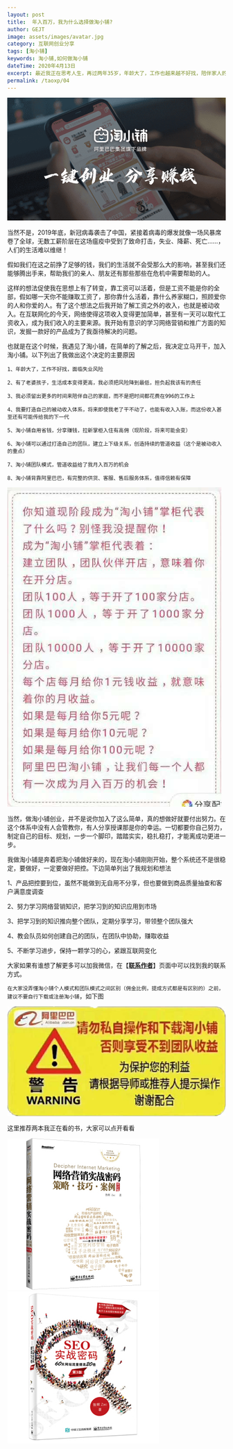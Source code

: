 ```yaml
---
layout: post
title:  年入百万，我为什么选择做淘小铺?
author: GEJT
image: assets/images/avatar.jpg
category: 互联网创业分享
tags: [淘小铺]
keywords: 淘小铺,如何做淘小铺
dateTime: 2020年4月13日
excerpt: 最近我正在思考人生，再过两年35岁，年龄大了，工作也越来越不好找，陪伴家人的时间也越来越少，感觉自己的人生很是失败！我要做出改变，以前老一辈灌输给我们的思想好好上学，等毕业了找个好工作，然后呢？你的人生就这样了？一直工作到老？
permalink: /taoxp/04
---
```


<a href="https://market.m.taobao.com/apps/abs/10/574/52psv?psId=2344150&spm=a21bo.2017.201855.1.5af911d9HL9mev" target="_blank"><img src="/img/taoxp.png"/></a>

当然不是，2019年底，新冠病毒袭击了中国，紧接着病毒的爆发就像一场风暴席卷了全球，无数工薪阶层在这场瘟疫中受到了致命打击，失业、降薪、死亡……，人们的生活难以维继！

假如我们在这之前挣了足够的钱，我们的生活就不会受那么大的影响，甚至我们还能够腾出手来，帮助我们的亲人、朋友还有那些那些在危机中需要帮助的人。

这样的想法促使我在思想上有了转变，靠工资可以活着，但是工资不能是你的全部，假如哪一天你不能赚取工资了，那你靠什么活着，靠什么养家糊口，照顾爱你的人和你爱的人。有了这个想法之后我开始了解工资之外的收入，也就是被动收入。在互联网化的今天，网络使得这项收入变得更加简单，甚至有一天可以取代工资收入，成为我们收入的主要来源。我开始有意识的学习网络营销和推广方面的知识，发掘一款好的产品成为了我亟待解决的问题。

也就是在这个时候，我遇见了淘小铺，在简单的了解之后，我决定立马开干，加入淘小铺。以下列出了我做出这个决定的主要原因

`1、年龄大了，工作不好找，面临失业风险`

`2、有了老婆孩子，生活成本变得更高，我必须把风险降到最低，担负起我该有的责任`

`3、我必须留出更多的时间来陪伴自己的家庭，而不是把时间都花费在996的工作上`

`4、我要打造自己的被动收入体系，将来即使我老了干不动了，也能有收入入账，而这份收入甚至还有可能传给我的下一代`

`5、淘小铺自用省钱，分享赚钱，拉新掌柜入住有高佣（现阶段，将来可能会变）`

`6、淘小铺可以通过打造自己的团队，建立上下级关系，创造持续的管道收益（这个是被动收入的重点）`

`7、淘小铺团队模式，管道收益给了我月入百万的机会`

`8、淘小铺背靠阿里巴巴，有完整的供货、客服、售后服务体系，值得信赖有保障`

![](/img/taoxp-fl.jpg)

当然，做淘小铺创业，并不是说你加入了这么简单，真的想做好就要付出努力。在这个体系中没有人会管教你，有人分享授课那是你的幸运。一切都要你自己努力，制定自己的目标、规划，一步一个脚印，踏踏实实，稳扎稳打，才能离成功更进一步。

我做淘小铺是奔着把淘小铺做好来的，现在淘小铺刚刚开始，整个系统还不是很稳定，要做好，一定要做好把控。下边简单列出了我规划和想法

1、产品把控要到位，虽然不能做到无自用不分享，但也要做到商品质量抽查和客户满意度调查

2、努力学习网络营销知识，把学习到的知识应用到市场

3、把学习到的知识推向整个团队，定期分享学习，带领整个团队强大

4、教会队员如何创建自己的团队，在团队中协助，赚取收益

5、不断学习进步，保持一颗学习的心，紧跟互联网变化


大家如果有谁想了解更多可以加我微信，在【**[联系作者](/contact.html)**】页面中可以找到我的联系方式。

`在大家没弄懂淘小铺个人模式和团队模式之间区别（佣金比例，提成方式都是有区别的）之前，建议不要自行下载或注册淘小铺`，如下图

![](/img/taoxp-warning.jpg)

这里推荐两本我正在看的书，大家可以点开看看
<div class="row">
	<div class="col-xs-6">
	<a href="https://union-click.jd.com/jdc?e=&p=AyIGZRtSFAcRAVQZWBUyFQJcE14dABQFVBprUV1KWQorAlBHU0VeBUVNR0ZbSkdETlcNVQtHRVNSUVNLXANBRA1XB14DS10cQQVYD21XHgBQElMQChABVxpaJV5nDy4ZLFNJcn1SWxNLXWVzVFAeblQeC2UaaxUDEwZWG14XChY3ZRtcJUN8B1QaWRMFFQFlGmsVBhsAXBlfEgARAFIcaxICGzcDTwBNR0JZZStrFjIiN1UrWCVAfFQFHAscVUYEXB4LEgdBUFFLUkADQA5WGVwVVxUAUBtYJQATBlES" target="_blank"><img src="/img/wlyxsz.jpg"/></a>
	</div>
	<div class="col-xs-6">
	<a href="https://union-click.jd.com/jdc?e=&p=AyIGZRprFQIUBVAeWBEyVlgNRQQlW1dCFFlQCxxKQgFHREkdSVJKSQVJHFRXFk9FUlpGQUpLCVBaTFhbXQtWVmpSWRtbEwAXAlYfa0xBaFs3YSBQZ3V1EkZeYAdacSZbBWUOHjdUK1sUAxMEVR5ZHQYiN1Uca0NsEgZUGloUBxICVitaJQIWDlIdUxcEGw5UGlIlBRIOZU0PTlpXVwsrayUBIjdlG2sWMlBpBU9dQlZFVABMXxQDFwBcHQhFAxBTBkgLRVVFBVJJWxUyEAZUH1I%3D" target="_blank"><img src="/img/seosz.jpg"/></a>
	</div>
</div>



